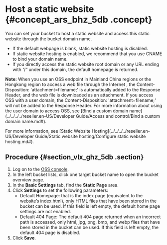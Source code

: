 # Host a static website {#concept_ars_bhz_5db .concept}

You can set your bucket to host a static website and access this static website through the bucket domain name.

-   If the default webpage is blank, static website hosting is disabled.
-   If static website hosting is enabled, we recommend that you use CNAME to bind your domain name.
-   If you directly access the static website root domain or any URL ending with “/“ under this domain, the default homepage is returned.

**Note:** When you use an OSS endpoint in Mainland China regions or the Hongkong region to access a web file through the Internet , the Content-Disposition: 'attachment=filename;' is automatically added to the Response Header, and the web file is downloaded as an attachment. If you access OSS with a user domain, the Content-Disposition: 'attachment=filename;' will not be added to the Response Header. For more information about using the user domain to access OSS, see [Bind a custom domain name](../../../../reseller.en-US/Developer Guide/Access and control/Bind a custom domain name.md#).

For more information, see [Static Website Hosting](../../../../reseller.en-US/Developer Guide/Static website hosting/Configure static website hosting.md#).

## Procedure {#section_vlx_ghz_5db .section}

1.  Log on to the [OSS console](https://partners-intl.console.aliyun.com/#/oss).
2.  In the left bucket lists, click one target bucket name to open the bucket overview page.
3.  In the **Basic Settings** tab, find the **Static Page** area.
4.  Click **Settings** to set the following parameters:
    -   Default Homepage: that is the index page \(equivalent to the website’s index.html\), only HTML files that have been stored in the bucket can be used. If this field is left empty, the default home page settings are not enabled.
    -   Default 404 Page: The default 404 page returned when an incorrect path is accessed, only html, jpg, png, bmp, and webp files that have been stored in the bucket can be used. If this field is left empty, the default 404 page is disabled.
5.  Click **Save**.

